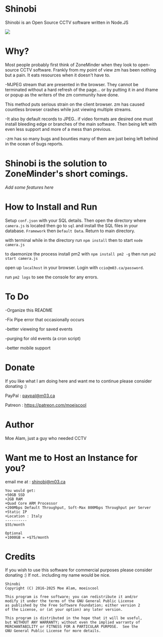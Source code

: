 # Shinobi

Shinobi is an Open Source CCTV software written in Node.JS

<img src="https://github.com/moeiscool/Shinobi/blob/master/web/libs/img/demo.jpg?raw=true">

# Why?

Most people probably first think of ZoneMinder when they look to open-source CCTV software. Frankly from my point of view zm has been nothing but a pain. It eats resources when it doesn't have to.

-MJPEG stream that are presented in the browser. They cannot be terminated without a hard refresh of the page... or by putting it in and iframe or popup as the writers of the zm community have done.

This method puts serious strain on the client browser. zm has caused countless browser crashes while just viewing multiple streams.

-It also by default records to JPEG.. if video formats are desired one must install bleeding edge or branches of the main software. Then being left with even less support and more of a mess than previous.

-zm has so many bugs and bounties many of them are just being left behind in the ocean of bugs reports.

# Shinobi is the solution to ZoneMinder's short comings.

*Add some features here*

# How to Install and Run

Setup `conf.json` with your SQL details. Then open the directory where `camera.js` is located then go to `sql` and install the SQL files in your database. `Framework` then `Default Data`. Return to main directory.

with terminal while in the directory run `npm install` then to start `node camera.js`

to daemonize the process install pm2 with `npm install pm2 -g` then run `pm2 start camera.js`

open up `localhost` in your browser. Login with `ccio@m03.ca/password`.

run `pm2 logs` to see the console for any errors.

# To Do

-Organize this README

-Fix Pipe error that occasionally occurs

-better vieweing for saved events

-purging for old events (a cron script)

-better mobile support

# Donate

If you like what I am doing here and want me to continue please consider donating :)

PayPal : paypal@m03.ca

Patreon : https://patreon.com/moeiscool

# Author

Moe Alam, just a guy who needed CCTV

# Want me to Host an Instance for you?
email me at : shinobi@m03.ca

    You would get:
    +50GB SSD
    +2GB RAM
    +Quad Core ARM Processor
    +200Mbps Default Throughput, Soft-Max 800Mbps Throughput per Server
    +Static IP
    +Location : Italy
    ----------
    $55/month

    Optional
    +1000GB = +$75/month

# Credits

If you wish to use this software for commercial purposes please consider donating :) If not.. including my name would be nice.

    Shinobi
    Copyright (C) 2016-2025 Moe Alam, moeiscool

    This program is free software; you can redistribute it and/or
    modify it under the terms of the GNU General Public License
    as published by the Free Software Foundation; either version 2
    of the License, or (at your option) any later version.

    This program is distributed in the hope that it will be useful,
    but WITHOUT ANY WARRANTY; without even the implied warranty of
    MERCHANTABILITY or FITNESS FOR A PARTICULAR PURPOSE.  See the
    GNU General Public License for more details.